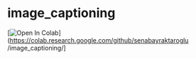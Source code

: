 # image_captioning
[![Open In Colab](https://colab.research.google.com/assets/colab-badge.svg)](https://colab.research.google.com/github/senabayraktaroglu
/image_captioning/]
